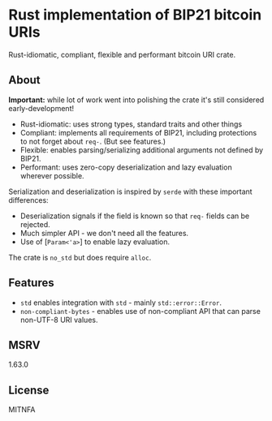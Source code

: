 # Rust implementation of BIP21 bitcoin URIs

Rust-idiomatic, compliant, flexible and performant bitcoin URI crate.

## About

**Important:** while lot of work went into polishing the crate it's still considered
early-development!

* Rust-idiomatic: uses strong types, standard traits and other things
* Compliant: implements all requirements of BIP21, including protections to not forget about
             `req-`. (But see features.)
* Flexible: enables parsing/serializing additional arguments not defined by BIP21.
* Performant: uses zero-copy deserialization and lazy evaluation wherever possible.

Serialization and deserialization is inspired by `serde` with these important differences:

* Deserialization signals if the field is known so that `req-` fields can be rejected.
* Much simpler API - we don't need all the features.
* Use of [`Param<'a>`] to enable lazy evaluation.

The crate is `no_std` but does require `alloc`.

## Features    

* `std` enables integration with `std` - mainly `std::error::Error`.
* `non-compliant-bytes` - enables use of non-compliant API that can parse non-UTF-8 URI values.

## MSRV

1.63.0

## License

MITNFA
